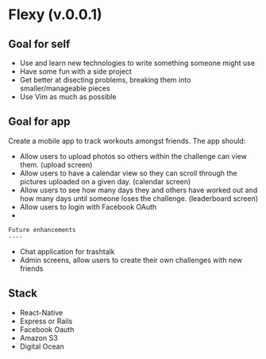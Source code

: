 # Flexy (v.0.0.1) 

Goal for self
---------
  - Use and learn new technologies to write something someone might use
  - Have some fun with a side project
  - Get better at disecting problems, breaking them into smaller/manageable pieces
  - Use Vim as much as possible

Goal for app
----------
Create a mobile app to track workouts amongst friends. The app should:

  - Allow users to upload photos so others within the challenge can view them. (upload screen)
  - Allow users to have a calendar view so they can scroll through the pictures uploaded on a given day. (calendar screen)
  - Allow users to see how many days they and others have worked out and how many days until someone loses the challenge. (leaderboard screen)
  - Allow users to login with Facebook OAuth
  - 

	Future enhancements
	----
  - Chat application for trashtalk 
  - Admin screens, allow users to create their own challenges with new friends 
  
Stack
----------
  - React-Native
  - Express or Rails 
  - Facebook Oauth
  - Amazon S3
  - Digital Ocean
  
